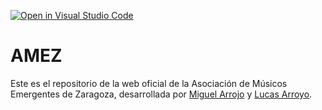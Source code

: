 [![Open in Visual Studio Code](https://classroom.github.com/assets/open-in-vscode-c66648af7eb3fe8bc4f294546bfd86ef473780cde1dea487d3c4ff354943c9ae.svg)](https://classroom.github.com/online_ide?assignment_repo_id=9881913&assignment_repo_type=AssignmentRepo)

# AMEZ

Este es el repositorio de la web oficial de la Asociación de Músicos Emergentes de Zaragoza, desarrollada por [Miguel Arrojo](https://github.com/m-arrojo) y [Lucas Arroyo](https://github.com/l-arroyo).

